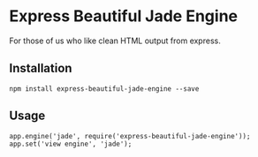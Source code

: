 Express Beautiful Jade Engine
=============================

For those of us who like clean HTML output from express.

Installation
-------------

```
npm install express-beautiful-jade-engine --save
```

Usage
-------------

``` 
app.engine('jade', require('express-beautiful-jade-engine'));
app.set('view engine', 'jade');
```